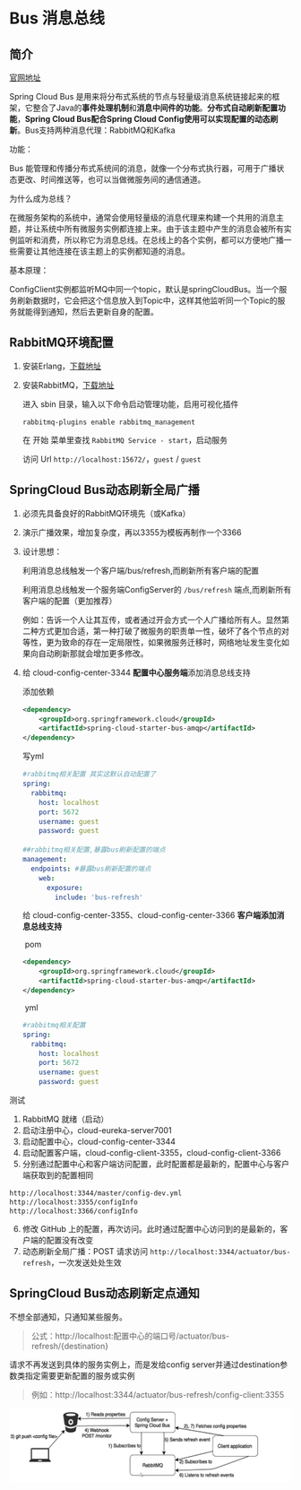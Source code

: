# Bus 消息总线

## 简介

[官网地址](https://spring.io/projects/spring-cloud-bus#overview)

Spring Cloud Bus 是用来将分布式系统的节点与轻量级消息系统链接起来的框架，它整合了Java的**事件处理机制**和**消息中间件的功能**。**分布式自动刷新配置功能**，**Spring Cloud Bus配合Spring Cloud Config使用可以实现配置的动态刷新**。Bus支持两种消息代理：RabbitMQ和Kafka



功能：

Bus 能管理和传播分布式系统间的消息，就像一个分布式执行器，可用于广播状态更改、时间推送等，也可以当做微服务间的通信通道。

为什么成为总线？

在微服务架构的系统中，通常会使用轻量级的消息代理来构建一个共用的消息主题，并让系统中所有微服务实例都连接上来。由于该主题中产生的消息会被所有实例监听和消费，所以称它为消息总线。在总线上的各个实例，都可以方便地广播一些需要让其他连接在该主题上的实例都知道的消息。

基本原理：

ConfigClient实例都监听MQ中同一个topic，默认是springCloudBus。当一个服务刷新数据时，它会把这个信息放入到Topic中，这样其他监听同一个Topic的服务就能得到通知，然后去更新自身的配置。



## RabbitMQ环境配置

1. 安装Erlang，[下载地址](http://erlang.org/download/otp_win64_21.3.exe)

2. 安装RabbitMQ，[下载地址](https://dl.bintray.com/rabbitmq/all/rabbitmq-server/3.7.14/rabbitmq-server-3.7.14.exe)

   进入 sbin 目录，输入以下命令启动管理功能，启用可视化插件

   ```shell
   rabbitmq-plugins enable rabbitmq_management
   ```

   在 开始 菜单里查找 `RabbitMQ Service - start`，启动服务

   访问 Url `http://localhost:15672/`，`guest` / `guest`



## SpringCloud Bus动态刷新全局广播

1. 必须先具备良好的RabbitMQ环境先（或Kafka）

2. 演示广播效果，增加复杂度，再以3355为模板再制作一个3366

3. 设计思想：

    利用消息总线触发一个客户端/bus/refresh,而刷新所有客户端的配置

    利用消息总线触发一个服务端ConfigServer的 `/bus/refresh` 端点,而刷新所有客户端的配置（更加推荐）

   例如：告诉一个人让其互传，或者通过开会方式一个人广播给所有人。显然第二种方式更加合适，第一种打破了微服务的职责单一性，破坏了各个节点的对等性，更为致命的存在一定局限性，如果微服务迁移时，网络地址发生变化如果向自动刷新那就会增加更多修改。

4. 给 cloud-config-center-3344 **配置中心服务端**添加消息总线支持

   添加依赖

   ```xml
   <dependency>
       <groupId>org.springframework.cloud</groupId>
       <artifactId>spring-cloud-starter-bus-amqp</artifactId>
   </dependency>
   ```

   写yml

   ```yaml
   #rabbitmq相关配置 其实这默认自动配置了
   spring:
     rabbitmq:
       host: localhost
       port: 5672
       username: guest
       password: guest
     
   ##rabbitmq相关配置,暴露bus刷新配置的端点
   management:
     endpoints: #暴露bus刷新配置的端点
       web:
         exposure:
           include: 'bus-refresh'
   ```

   给 cloud-config-center-3355、cloud-config-center-3366 **客户端添加消息总线支持**

   ​	pom

   ```xml
   <dependency>
       <groupId>org.springframework.cloud</groupId>
       <artifactId>spring-cloud-starter-bus-amqp</artifactId>
   </dependency>
   ```

   ​	yml

   ```yaml
   #rabbitmq相关配置
   spring:
     rabbitmq:
       host: localhost
       port: 5672
       username: guest
       password: guest
   ```

   

测试

1. RabbitMQ 就绪（启动）
2. 启动注册中心，cloud-eureka-server7001
3. 启动配置中心，cloud-config-center-3344
4. 启动配置客户端，cloud-config-client-3355，cloud-config-client-3366
5. 分别通过配置中心和客户端访问配置，此时配置都是最新的，配置中心与客户端获取到的配置相同

```
http://localhost:3344/master/config-dev.yml
http://localhost:3355/configInfo
http://localhost:3366/configInfo
```

6. 修改 GitHub 上的配置，再次访问。此时通过配置中心访问到的是最新的，客户端的配置没有改变
7. 动态刷新全局广播：POST 请求访问 `http://localhost:3344/actuator/bus-refresh`，一次发送处处生效



## SpringCloud Bus动态刷新定点通知

不想全部通知，只通知某些服务。

> 公式：http://localhost:配置中心的端口号/actuator/bus-refresh/{destination}

请求不再发送到具体的服务实例上，而是发给config server并通过destination参数类指定需要更新配置的服务或实例

> 例如：http://localhost:3344/actuator/bus-refresh/config-client:3355



![image-20200703075857224](../cloud_image/image-20200703075857224.png)







